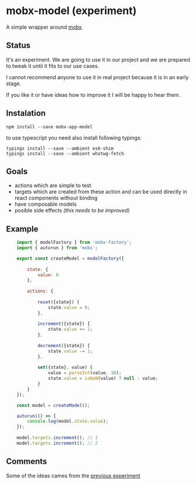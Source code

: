 # mobx-model (experiment)
A simple wrapper around [mobx](https://github.com/mobxjs/mobx). 

## Status
It's an experiment. We are going to use it in our project and
we are prepared to tweak it until it fits to our use cases.

I cannot recommend anyone to use it in real project because 
it is in an early stage. 

If you like it or have ideas how to improve it I will be happy 
to hear them.

## Instalation

```
npm install --save mobx-app-model
```

to use typescript you need also install following typings:
```
typings install --save --ambient es6-shim
typings install --save --ambient whatwg-fetch
```

## Goals
- actions which are simple to test
- targets which are created from these action and can be 
  used directly in react components without binding
- have composable models
- posible side effects _(this needs to be improved)_

## Example

```javascript
    import { modelFactory } from 'mobx-factory';
    import { autorun } from 'mobx';

    export const createModel = modelFactory({ 
        
        state: {
            value: 0
        },
        
        actions: {
            
            reset({state}) {            
                state.value = 0;
            },
            
            increment({state}) {
                state.value += 1;
            },
            
            decrement({state}) {
                state.value -= 1;
            },
            
            set({state}, value) {
                value = parseInt(value, 10);
                state.value = isNaN(value) ? null : value;
            }        
        }
    });

    const model = createModel();

    autorun(() => {
        console.log(model.state.value);
    });
    
    model.targets.increment(); // 1
    model.targets.increment(); // 2    


```

## Comments
Some of the ideas cames from the [previous experiment](https://github.com/pvasek/vux) 